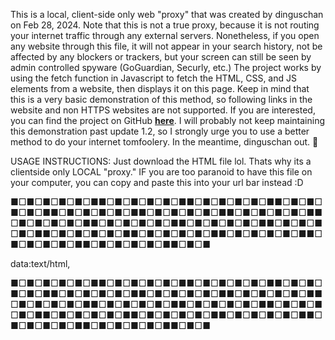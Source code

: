 This is a local, client-side only web "proxy" that was created by dinguschan on Feb 28, 2024. Note that this is not a true proxy, because it is not routing your internet traffic through any external servers. Nonetheless, if you open any website through this file, it will not appear in your search history, not be affected by any blockers or trackers, but your screen can still be seen by admin controlled spyware (GoGuardian, Securly, etc.) The project works by using the fetch function in Javascript to fetch the HTML, CSS, and JS elements from a website, then displays it on this page. Keep in mind that this is a very basic demonstration of this method, so following links in the website and non HTTPS websites are not supported. If you are interested, you can find the project on GitHub <a href="https://github.com/maximusweeseman/local-webproxy"><b>here</b></a>. I will probably not keep maintaining this demonstration past update 1.2, so I strongly urge you to use a better method to do your internet tomfoolery. In the meantime, dinguschan out. 👋

USAGE INSTRUCTIONS: Just download the HTML file lol. Thats why its a clientside only LOCAL "proxy." IF you are too paranoid to have this file on your computer, you can copy and paste this into your url bar instead :D

■□■□■□■□■□■■□■□■□■□■□■■□■□■□■□■□■■□■□■□■□■□■■□■□■□■□■□■■□■□■□■□■□■■□■□■□■□■□■■□■□■□■□■□■■□■□■□■□■□■■□■□■□■□■□■■□■□■□■□■□■■□■□■□■□■□■■□■□■□■□■□■■□■□■□■□■□■■□■□■□■□■□■■□■□■□■□■□■■□■□■

data:text/html, <script> function getHtml(file){ return new Promise((resolve) => { fetch(file) .then((response) => { return response.text(); }) .then((html) => { resolve(html); }); }); } async function start(){ var html=await getHtml('https://raw.githubusercontent.com/maximusweeseman/local-webproxy/main/index.html'); html=html.toString(); console.log(html); document.body.innerHTML=html; } start(); </script>

■□■□■□■□■□■■□■□■□■□■□■■□■□■□■□■□■■□■□■□■□■□■■□■□■□■□■□■■□■□■□■□■□■■□■□■□■□■□■■□■□■□■□■□■■□■□■□■□■□■■□■□■□■□■□■■□■□■□■□■□■■□■□■□■□■□■■□■□■□■□■□■■□■□■□■□■□■■□■□■□■□■□■■□■□■□■□■□■■□■□■
